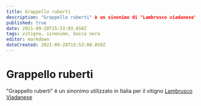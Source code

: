 ```yaml
---
title: Grappello ruberti
description: "Grappello ruberti" è un sinonimo di "Lambrusco viadanese"
published: true
date: 2021-09-28T15:53:03.650Z
tags: vitigno, sinonimo, bacca nera
editor: markdown
dateCreated: 2021-09-28T15:53:00.859Z
---
```


# Grappello ruberti
"Grappello ruberti" è un sinonimo utilizzato in Italia per il vitigno [Lambrusco Viadanese](/vitigni/Italia/bacca-nera/lambrusco-viadanese)